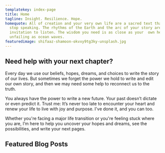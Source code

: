 ```yaml
---
templatekey: index-page
title: Home
tagline: Insight. Resilience. Hope.
homequote: All of creation and your very own life are a sacred text that never
  stop speaking. The rhythms of the Earth and the arc of your story are  an open
  invitation to listen. The wisdom you need is as close as your  own heart, as
  unfailing as ocean waves.
featuredimage: shifaaz-shamoon-okvxy9tg3ky-unsplash.jpg
---
```

## Need help with your next chapter?

Every day we use our beliefs, hopes, dreams, and choices to write the story of our lives. But sometimes we forget the power we hold to write and edit our own story, and then we may need some help to reconnect us to the truth. 

You always have the power to write a new future. Your past doesn’t dictate or even predict it. Trust me: It’s never too late to encounter your heart and renew your life to live with joy and purpose. I've done it, and you can too.

Whether you're facing a major life transition or you're feeling stuck where you are, I’m here to help you uncover your hopes and dreams, see the possibilities, and write your next pages.

## Featured Blog Posts

<post-grid featured="true" count="3"></post-grid>